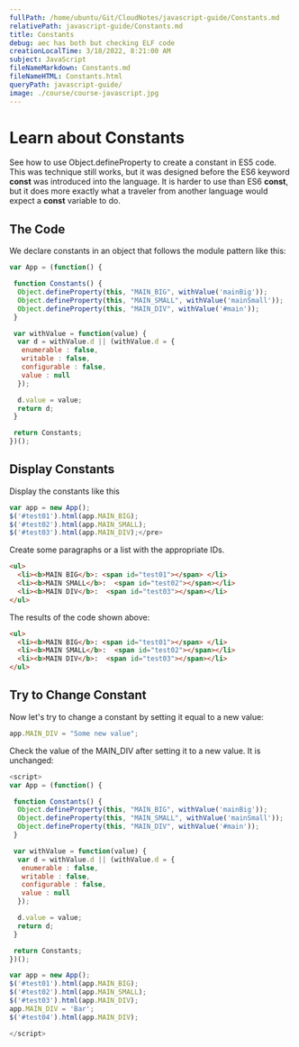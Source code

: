 ```yaml
---
fullPath: /home/ubuntu/Git/CloudNotes/javascript-guide/Constants.md
relativePath: javascript-guide/Constants.md
title: Constants
debug: aec has both but checking ELF code
creationLocalTime: 3/18/2022, 8:21:00 AM
subject: JavaScript
fileNameMarkdown: Constants.md
fileNameHTML: Constants.html
queryPath: javascript-guide/
image: ./course/course-javascript.jpg
---
```


<!-- toc -->
<!-- tocstop -->

# Learn about Constants

See how to use Object.defineProperty to create a constant in ES5 code. This was technique still works, but it was designed before the ES6 keyword **const** was introduced into the language. It is harder to use than ES6 **const**, but it does more exactly what a traveler from another language would expect a **const** variable to do.

## The Code

We declare constants in an object that follows the module pattern like this:

```javascript
var App = (function() {

 function Constants() {
  Object.defineProperty(this, "MAIN_BIG", withValue('mainBig'));
  Object.defineProperty(this, "MAIN_SMALL", withValue('mainSmall'));
  Object.defineProperty(this, "MAIN_DIV", withValue('#main'));
 }

 var withValue = function(value) {
  var d = withValue.d || (withValue.d = {
   enumerable : false,
   writable : false,
   configurable : false,
   value : null
  });

  d.value = value;
  return d;
 }

 return Constants;
})();
```

## Display Constants

Display the constants like this

```javascript
var app = new App();
$('#test01').html(app.MAIN_BIG);
$('#test02').html(app.MAIN_SMALL);
$('#test03').html(app.MAIN_DIV);</pre>
```

Create some paragraphs or a list with the appropriate IDs.

```html
<ul>
  <li><b>MAIN BIG</b>: <span id="test01"></span> </li>
  <li><b>MAIN SMALL</b>:  <span id="test02"></span></li>
  <li><b>MAIN DIV</b>:  <span id="test03"></span></li>
</ul>
```

The results of the code shown above:

```html
<ul>
  <li><b>MAIN BIG</b>: <span id="test01"></span> </li>
  <li><b>MAIN SMALL</b>:  <span id="test02"></span></li>
  <li><b>MAIN DIV</b>:  <span id="test03"></span></li>
</ul>
```

## Try to Change Constant

Now let's try to change a constant by setting it equal to a new value:

```javascript
app.MAIN_DIV = "Some new value";
```

Check the value of the MAIN_DIV after setting it to a new value. It is unchanged:

```javascript
<script>
var App = (function() {

 function Constants() {
  Object.defineProperty(this, "MAIN_BIG", withValue('mainBig'));
  Object.defineProperty(this, "MAIN_SMALL", withValue('mainSmall'));
  Object.defineProperty(this, "MAIN_DIV", withValue('#main'));
 }

 var withValue = function(value) {
  var d = withValue.d || (withValue.d = {
   enumerable : false,
   writable : false,
   configurable : false,
   value : null
  });

  d.value = value;
  return d;
 }

 return Constants;
})();

var app = new App();
$('#test01').html(app.MAIN_BIG);
$('#test02').html(app.MAIN_SMALL);
$('#test03').html(app.MAIN_DIV);
app.MAIN_DIV = 'Bar';
$('#test04').html(app.MAIN_DIV);

</script>
```
